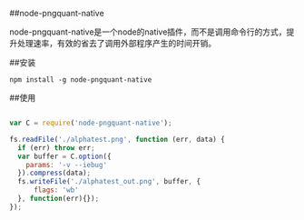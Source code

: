 ##node-pngquant-native

node-pngquant-native是一个node的native插件，而不是调用命令行的方式，提升处理速率，有效的省去了调用外部程序产生的时间开销。

##安装

    npm install -g node-pngquant-native

##使用

```javascript

var C = require('node-pngquant-native');

fs.readFile('./alphatest.png', function (err, data) {
  if (err) throw err;
  var buffer = C.option({
    params: '-v --iebug'
  }).compress(data);
  fs.writeFile('./alphatest_out.png', buffer, {
      flags: 'wb'
  }, function(err){});
});


```
